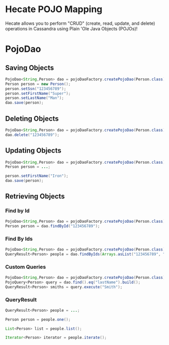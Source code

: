 # Hecate POJO Mapping

Hecate allows you to perform "CRUD" (create, read, update, and delete) operations in Cassandra using Plain 'Ole Java Objects (POJOs)!  

# PojoDao

## Saving Objects

```Java
PojoDao<String,Person> dao = pojoDaoFactory.createPojoDao(Person.class);
Person person = new Person();
person.setSsn("123456789");
person.setFirstName("Super");
person.setLastName("Man");
dao.save(person);
```

## Deleting Objects

```Java
PojoDao<String,Person> dao = pojoDaoFactory.createPojoDao(Person.class);
dao.delete("123456789");
```

## Updating Objects

```Java
PojoDao<String,Person> dao = pojoDaoFactory.createPojoDao(Person.class);
Person person = ...;

person.setFirstName("Iron");
dao.save(person);
```

## Retrieving Objects

### Find by Id

```Java
PojoDao<String,Person> dao = pojoDaoFactory.createPojoDao(Person.class);
Person person = dao.findById("123456789");
```

### Find By Ids

```Java
PojoDao<String,Person> dao = pojoDaoFactory.createPojoDao(Person.class);
QueryResult<Person> people = dao.findByIds(Arrays.asList("123456789", "987654321"));
```

### Custom Queries

```Java
PojoDao<String,Person> dao = pojoDaoFactory.createPojoDao(Person.class);
PojoQuery<Person> query = dao.find().eq("lastName").build();
QueryResult<Person> smiths = query.execute("Smith"); 
```

### QueryResult

```Java
QueryResult<Person> people = ...;

Person person = people.one();

List<Person> list = people.list();

Iterator<Person> iterator = people.iterate();
```